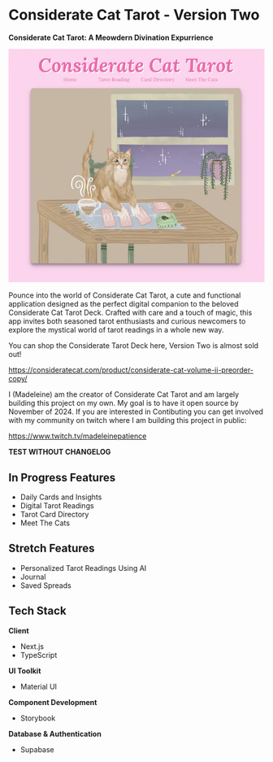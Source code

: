 # Considerate Cat Tarot - Version Two

**Considerate Cat Tarot: A Meowdern Divination Expurrience**

![App Screenshot](/public/image/cc-homepage.webp)

Pounce into the world of Considerate Cat Tarot, a cute and functional
application designed as the perfect digital companion to the beloved Considerate
Cat Tarot Deck. Crafted with care and a touch of magic, this app invites both
seasoned tarot enthusiasts and curious newcomers to explore the mystical world
of tarot readings in a whole new way.

You can shop the Considerate Tarot Deck here, Version Two is almost sold out!

https://consideratecat.com/product/considerate-cat-volume-ii-preorder-copy/

I (Madeleine) am the creator of Considerate Cat Tarot and am largely building
this project on my own. My goal is to have it open source by November of 2024.
If you are interested in Contibuting you can get involved with my community on
twitch where I am building this project in public:

https://www.twitch.tv/madeleinepatience

**TEST WITHOUT CHANGELOG**

## In Progress Features

- Daily Cards and Insights
- Digital Tarot Readings
- Tarot Card Directory
- Meet The Cats

## Stretch Features

- Personalized Tarot Readings Using AI
- Journal
- Saved Spreads

## Tech Stack

**Client**

- Next.js
- TypeScript

**UI Toolkit**

- Material UI

**Component Development**

- Storybook

**Database & Authentication**

- Supabase
